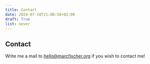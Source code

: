 ```yaml
---
title: Contact
date: 2024-07-10T21:00:58+02:00
draft: True
list: never
---
```


## Contact

Write me a mail to hello@marcfischer.org if you wish to contact me!